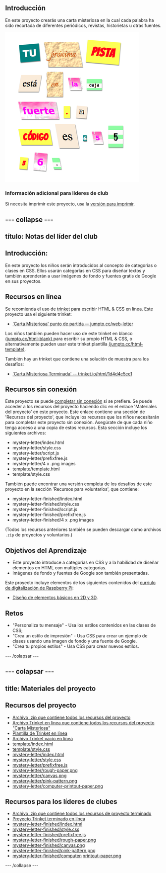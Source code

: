 ## Introducción

En este proyecto crearás una carta misteriosa en la cual cada palabra ha sido recortada de diferentes periódicos, revistas, historietas u otras fuentes.

![captura de pantalla](images/letter-final.png)

### Información adicional para líderes de club

Si necesita imprimir este proyecto, usa la [versión para imprimir](https://projects.raspberrypi.org/en/projects/mystery-letter/print).

## \--- collapse \---

## título: Notas del líder del club

## Introducción:

En este proyecto los niños serán introducidos al concepto de categorías o clases en CSS. Ellos usarán categorías en CSS para diseñar textos y también aprenderán a usar imágenes de fondo y fuentes gratis de Google en sus proyectos.

## Recursos en línea

Se recomienda el uso de [trinket](https://trinket.io/) para escribir HTML & CSS en línea. Este proyecto usa el siguiente trinket:

* ['Carta Misteriosa' punto de partida -- jumpto.cc/web-letter](http://jumpto.cc/web-letter)

Los niños también pueden hacer uso de este trinket en blanco [ (jumpto.cc/html-blank) ](http://jumpto.cc/html-blank) para escribir su propio HTML & CSS, o alternativamente pueden usar este trinket plantilla [(jumpto.cc/html-template)](http://jumpto.cc/html-template).

También hay un trinket que contiene una solución de muestra para los desafíos:

* ['Carta Misteriosa Terminada' -- trinket.io/html/1d4d4c5ce1](https://trinket.io/html/1d4d4c5ce1)

## Recursos sin conexión

Este proyecto se puede [completar sin conexión](https://www.codeclubprojects.org/en-GB/resources/webdev-working-offline/) si se prefiere. Se puede acceder a los recursos del proyecto haciendo clic en el enlace 'Materiales del proyecto' en este proyecto. Este enlace contiene una sección de 'Recursos del proyecto', que incluye los recursos que los niños necesitarán para completar este proyecto sin conexión. Asegúrate de que cada niño tenga acceso a una copia de estos recursos. Esta sección incluye los siguientes archivos:

* mystery-letter/index.html
* mystery-letter/style.css
* mystery-letter/script.js
* mystery-letter/prefixfree.js
* mystery-letter/4 x .png images
* template/template.html
* template/style.css

También puede encontrar una versión completa de los desafíos de este proyecto en la sección 'Recursos para voluntarios', que contiene:

* mystery-letter-finished/index.html
* mystery-letter-finished/style.css
* mystery-letter-finished/script.js
* mystery-letter-finished/prefixfree.js
* mystery-letter-finished/4 x .png images

(Todos los recursos anteriores también se pueden descargar como archivos `.zip` de proyectos y voluntarios.)

## Objetivos del Aprendizaje

* Este proyecto introduce a categorías en CSS y a la habilidad de diseñar elementos en HTML con multiples categorías.
* Imágenes de fondo y fuentes de Google son también presentadas. 

Este proyecto incluye elementos de los siguientes contenidos del [curríulo de digitalización de Raspberry Pi](http://rpf.io/curriculum):

* [Diseño de elementos básicos en 2D y 3D](https://www.raspberrypi.org/curriculum/design/creator).

## Retos

* "Personaliza tu mensaje" - Usa los estilos contenidos en las clases de CSS;
* "Crea un estilo de impresión" - Usa CSS para crear un ejemplo de clases usando una imagen de fondo y una fuente de Google. 
* "Crea tu propios estilos" - Usa CSS para crear nuevos estilos.

\--- /colapsar \---

## \--- colapsar \---

## title: Materiales del proyecto

## Recursos del proyecto

* [Archivo .zip que contiene todos los recursos del proyecto](resources/letter-project-resources.zip)
* [Archivo Trinket en línea que contiene todos los recursos del proyecto "Carta Misteriosa"](http://jumpto.cc/web-letter)
* [Plantilla de Trinket en línea](http://jumpto.cc/trinket-template)
* [Archivo Trinket vacío en línea](http://jumpto.cc/trinket-blank)
* [template/index.html](resources/template-index.html)
* [template/style.css](resources/template-style.css)
* [mystery-letter/index.html](resources/mystery-letter-index.html)
* [mystery-letter/style.css](resources/mystery-letter-style.css)
* [mystery-letter/prefixfree.js](resources/mystery-letter-prefixfree.js)
* [mystery-letter/rough-paper.png](resources/mystery-letter-rough-paper.png)
* [mystery-letter/canvas.png](resources/mystery-letter-canvas.png)
* [mystery-letter/pink-pattern.png](resources/mystery-letter-pink-pattern.png)
* [mystery-letter/computer-printout-paper.png](resources/mystery-letter-computer-printout-paper.png)

## Recursos para los líderes de clubes

* [Archivo .zip que contiene todos los recursos de proyecto terminado](resources/letter-volunteer-resources.zip)
* [Proyecto Trinket terminado en línea](https://trinket.io/html/1d4d4c5ce1)
* [mystery-letter-finished/index.html](resources/mystery-letter-finished-index.html)
* [mystery-letter-finished/style.css](resources/mystery-letter-finished-style.css)
* [mystery-letter-finished/prefixfree.js](resources/mystery-letter-finished-prefixfree.js)
* [mystery-letter-finished/rough-paper.png](resources/mystery-letter-finished-rough-paper.png)
* [mystery-letter-finished/canvas.png](resources/mystery-letter-finished-canvas.png)
* [mystery-letter-finished/pink-pattern.png](resources/mystery-letter-finished-pink-pattern.png)
* [mystery-letter-finished/computer-printout-paper.png](resources/mystery-letter-finished-computer-printout-paper.png)

\--- /collapse \---
